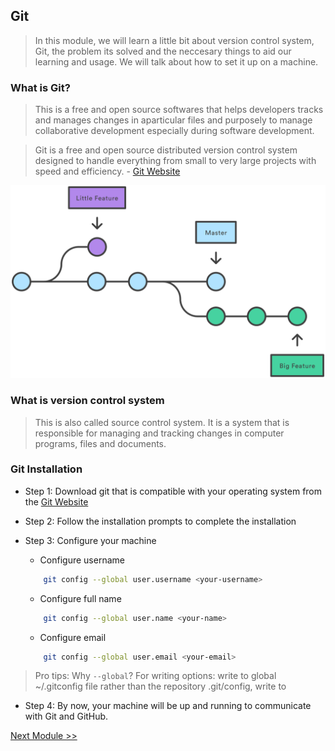 ## Git

>   In this module, we will learn a little bit about version control system, Git, the problem its solved and the neccesary things to aid our learning and usage. We will talk about how to set it up on a machine.

###   What is Git?

>   This is a free and open source softwares that helps developers tracks and manages changes in aparticular files and purposely to manage collaborative development especially during software development.

> Git is a free and open source distributed version control system designed to handle everything from small to very large projects with speed and efficiency. - [Git Website](https://git-scm.com/)

![Branch Tree](./vscode-pack/branch.png)

### What is version control system

>   This is also called source control system. It is a system that is responsible for managing and tracking changes in computer programs, files and documents.

### Git Installation

-   Step 1: Download git that is compatible with your operating system from the [Git Website](https://git-scm.com/)

-   Step 2: Follow the installation prompts to complete the installation

-   Step 3: Configure your machine
    -   Configure username  
    ```bash
        git config --global user.username <your-username>
    ```
    -   Configure full name
    ```bash
        git config --global user.name <your-name>
    ```
    -   Configure email
    ```bash
        git config --global user.email <your-email>
    ```
> Pro tips: Why ``--global``? For writing options: write to global ~/.gitconfig file rather than the repository .git/config, write to

-   Step 4: By now, your machine will be up and running to communicate with Git and GitHub.


[Next Module >>](/docs/beginner-intermediate/1-basic-linux-commands.md)
